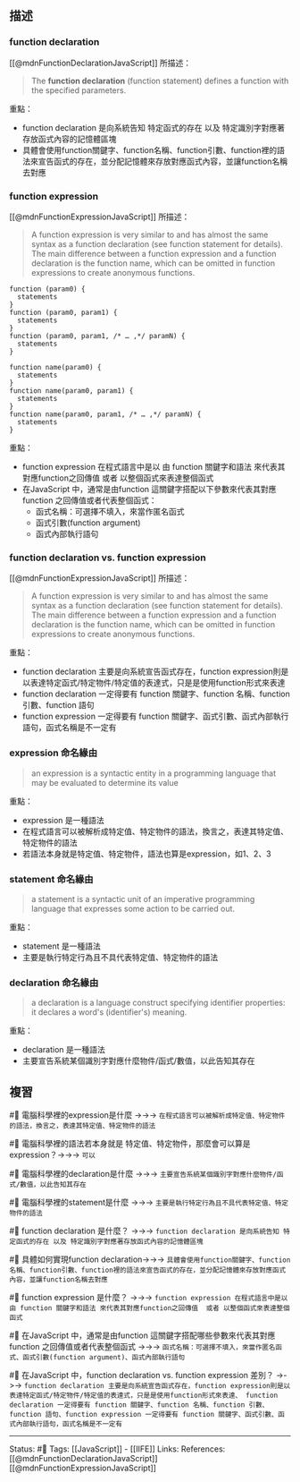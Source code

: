 ## 描述

### function declaration

[[@mdnFunctionDeclarationJavaScript]] 所描述：
> The **function declaration** (function statement) defines a function with the specified parameters.

重點：
- function declaration 是向系統告知 特定函式的存在 以及 特定識別字對應著存放函式內容的記憶體區塊
- 具體會使用function關鍵字、function名稱、function引數、function裡的語法來宣告函式的存在，並分配記憶體來存放對應函式內容，並讓function名稱去對應

### function expression
[[@mdnFunctionExpressionJavaScript]] 所描述：
> A function expression is very similar to and has almost the same syntax as a function declaration (see function statement for details). The main difference between a function expression and a function declaration is the function name, which can be omitted in function expressions to create anonymous functions.


```
function (param0) {
  statements
}
function (param0, param1) {
  statements
}
function (param0, param1, /* … ,*/ paramN) {
  statements
}

function name(param0) {
  statements
}
function name(param0, param1) {
  statements
}
function name(param0, param1, /* … ,*/ paramN) {
  statements
}
```

重點：
- function expression 在程式語言中是以 由 function 關鍵字和語法 來代表其對應function之回傳值  或者 以整個函式來表達整個函式
- 在JavaScript 中，通常是由function 這關鍵字搭配以下參數來代表其對應function 之回傳值或者代表整個函式：
	- 函式名稱：可選擇不填入，來當作匿名函式
	- 函式引數(function argument)
	- 函式內部執行語句

### function declaration vs. function expression 


[[@mdnFunctionExpressionJavaScript]] 所描述：

> A function expression is very similar to and has almost the same syntax as a function declaration (see function statement for details). The main difference between a function expression and a function declaration is the function name, which can be omitted in function expressions to create anonymous functions.


重點：
- function declaration 主要是向系統宣告函式存在，function expression則是以表達特定函式/特定物件/特定值的表達式，只是是使用function形式來表達
- function declaration 一定得要有 function 關鍵字、function 名稱、function 引數、function 語句
- function expression 一定得要有 function 關鍵字、函式引數、函式內部執行語句，函式名稱是不一定有

### expression  命名緣由 

> an expression is a syntactic entity in a programming language that may be evaluated to determine its value


重點：
- expression 是一種語法
- 在程式語言可以被解析成特定值、特定物件的語法，換言之，表達其特定值、特定物件的語法
- 若語法本身就是特定值、特定物件，語法也算是expression，如1、2、3

### statement 命名緣由

> a statement is a syntactic unit of an imperative programming language that expresses some action to be carried out.

重點：
- statement 是一種語法
- 主要是執行特定行為且不具代表特定值、特定物件的語法

### declaration 命名緣由

> a declaration is a language construct specifying identifier properties: it declares a word's (identifier's) meaning.

重點：
- declaration 是一種語法
- 主要宣告系統某個識別字對應什麼物件/函式/數值，以此告知其存在

## 複習
#🧠 電腦科學裡的expression是什麼 ->->-> `在程式語言可以被解析成特定值、特定物件的語法，換言之，表達其特定值、特定物件的語法`

#🧠 電腦科學裡的語法若本身就是 特定值、特定物件，那麼會可以算是expression？->->-> `可以`

#🧠 電腦科學裡的declaration是什麼 ->->-> `主要宣告系統某個識別字對應什麼物件/函式/數值，以此告知其存在`

#🧠  電腦科學裡的statement是什麼 ->->-> `主要是執行特定行為且不具代表特定值、特定物件的語法`

#🧠 function declaration 是什麼？  ->->-> `function declaration 是向系統告知 特定函式的存在 以及 特定識別字對應著存放函式內容的記憶體區塊`

#🧠 具體如何實現function declaration->->-> `具體會使用function關鍵字、function名稱、function引數、function裡的語法來宣告函式的存在，並分配記憶體來存放對應函式內容，並讓function名稱去對應`

#🧠 function expression 是什麼？ ->->-> `function expression 在程式語言中是以 由 function 關鍵字和語法 來代表其對應function之回傳值  或者 以整個函式來表達整個函式`

#🧠 在JavaScript 中，通常是由function 這關鍵字搭配哪些參數來代表其對應function 之回傳值或者代表整個函式 ->->-> `函式名稱：可選擇不填入，來當作匿名函式、函式引數(function argument)、函式內部執行語句`


#🧠 在JavaScript 中，function declaration vs. function expression 差別？ ->->-> `function declaration 主要是向系統宣告函式存在，function expression則是以表達特定函式/特定物件/特定值的表達式，只是是使用function形式來表達、 function declaration 一定得要有 function 關鍵字、function 名稱、function 引數、function 語句、function expression 一定得要有 function 關鍵字、函式引數、函式內部執行語句，函式名稱是不一定有`


---
Status: #🌱 
Tags:
[[JavaScript]] - [[IIFE]] 
Links:
References:
[[@mdnFunctionDeclarationJavaScript]]
[[@mdnFunctionExpressionJavaScript]]